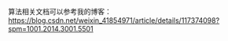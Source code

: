 算法相关文档可以参考我的博客：https://blog.csdn.net/weixin_41854971/article/details/117374098?spm=1001.2014.3001.5501
